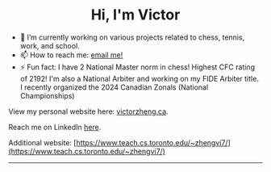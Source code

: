 <h1 align="center"> Hi, I'm Victor  </h1>


- 🔭 I’m currently working on various projects related to chess, tennis, work, and school.
- 📫 How to reach me: [email me!](mailto:hello@victorzheng.ca) 
- ⚡ Fun fact: I have 2 National Master norm in chess! Highest CFC rating of 2192! I'm also a National Arbiter and working on my FIDE Arbiter title. I recently organized the 2024 Canadian Zonals (National Championships)

View my personal website here: [victorzheng.ca](https://victorzheng.ca/). 

Reach me on LinkedIn [here](https://www.linkedin.com/in/victor-zheng1/). 

Additional website: [https://www.teach.cs.toronto.edu/~zhengvi7/](https://www.teach.cs.toronto.edu/~zhengvi7/)

---
